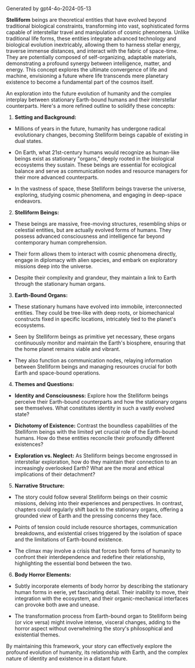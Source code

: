 Generated by gpt4-4o-2024-05-13

**Stelliform** beings are theoretical entities that have evolved beyond traditional biological constraints, transforming into vast, sophisticated forms capable of interstellar travel and manipulation of cosmic phenomena. Unlike traditional life forms, these entities integrate advanced technology and biological evolution inextricably, allowing them to harness stellar energy, traverse immense distances, and interact with the fabric of space-time. They are potentially composed of self-organizing, adaptable materials, demonstrating a profound synergy between intelligence, matter, and energy. This concept explores the ultimate convergence of life and machine, envisioning a future where life transcends mere planetary existence to become a fundamental part of the cosmos itself.

An exploration into the future evolution of humanity and the complex interplay between stationary Earth-bound humans and their interstellar counterparts. Here's a more refined outline to solidify these concepts:

1. **Setting and Background:**

- Millions of years in the future, humanity has undergone radical evolutionary changes, becoming Stelliform beings capable of existing in dual states.

- On Earth, what 21st-century humans would recognize as human-like beings exist as stationary "organs," deeply rooted in the biological ecosystems they sustain. These beings are essential for ecological balance and serve as communication nodes and resource managers for their more advanced counterparts.

- In the vastness of space, these Stelliform beings traverse the universe, exploring, studying cosmic phenomena, and engaging in deep-space endeavors.

2. **Stelliform Beings:**

- These beings are massive, free-moving structures, resembling ships or celestial entities, but are actually evolved forms of humans. They possess advanced consciousness and intelligence far beyond contemporary human comprehension.

- Their form allows them to interact with cosmic phenomena directly, engage in diplomacy with alien species, and embark on exploratory missions deep into the universe.

- Despite their complexity and grandeur, they maintain a link to Earth through the stationary human organs.

3. **Earth-Bound Organs:**

- These stationary humans have evolved into immobile, interconnected entities. They could be tree-like with deep roots, or biomechanical constructs fixed in specific locations, intricately tied to the planet's ecosystems.

- Seen by Stelliform beings as primitive yet necessary, these organs continuously monitor and maintain the Earth's biosphere, ensuring that the home planet remains viable and vibrant.

- They also function as communication nodes, relaying information between Stelliform beings and managing resources crucial for both Earth and space-bound operations.

4. **Themes and Questions:**

- **Identity and Consciousness:** Explore how the Stelliform beings perceive their Earth-bound counterparts and how the stationary organs see themselves. What constitutes identity in such a vastly evolved state?

- **Dichotomy of Existence:** Contrast the boundless capabilities of the Stelliform beings with the limited yet crucial role of the Earth-bound humans. How do these entities reconcile their profoundly different existences?

- **Exploration vs. Neglect:** As Stelliform beings become engrossed in interstellar exploration, how do they maintain their connection to an increasingly overlooked Earth? What are the moral and ethical implications of their detachment?

5. **Narrative Structure:**

- The story could follow several Stelliform beings on their cosmic missions, delving into their experiences and perspectives. In contrast, chapters could regularly shift back to the stationary organs, offering a grounded view of Earth and the pressing concerns they face.

- Points of tension could include resource shortages, communication breakdowns, and existential crises triggered by the isolation of space and the limitations of Earth-bound existence.

- The climax may involve a crisis that forces both forms of humanity to confront their interdependence and redefine their relationship, highlighting the essential bond between the two.

6. **Body Horror Elements:**

- Subtly incorporate elements of body horror by describing the stationary human forms in eerie, yet fascinating detail. Their inability to move, their integration with the ecosystem, and their organic-mechanical interfaces can provoke both awe and unease.

- The transformation process from Earth-bound organ to Stelliform being (or vice versa) might involve intense, visceral changes, adding to the horror aspect without overwhelming the story's philosophical and existential themes.

By maintaining this framework, your story can effectively explore the profound evolution of humanity, its relationship with Earth, and the complex nature of identity and existence in a distant future.